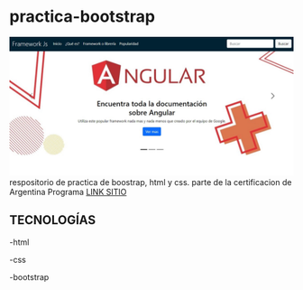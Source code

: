 # practica-bootstrap
![preview website](./img/preview.jpg)
respositorio de practica de boostrap, html y css. parte de la certificacion de Argentina Programa
[LINK SITIO](https://facundoangel.github.io/practica-bootstrap/)



## TECNOLOGÍAS

-html 

-css

-bootstrap



